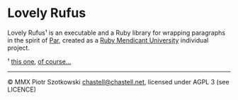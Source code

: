 Lovely Rufus
============

Lovely Rufus¹ is an executable and a Ruby library for wrapping paragraphs in the spirit of [Par](http://www.nicemice.net/par/), created as a [Ruby Mendicant University](http://blog.majesticseacreature.com/tag/rubymendicant) individual project.

¹ [this one](http://en.wikipedia.org/wiki/Love_Actually#Rufus), [of course…](http://www.youtube.com/watch?v=W6E1wPwOaE4)

---

© MMX Piotr Szotkowski <chastell@chastell.net>, licensed under AGPL 3 (see LICENCE)
